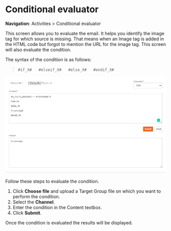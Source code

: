 # Conditional evaluator

**Navigation**: Activities &gt; Conditional evaluator

This screen allows you to evaluate the email. It helps you identify the image tag for which source is missing. That means when an Image tag is added in the HTML code but forgot to mention the URL for the image tag. This screen will also evaluate the condition.

The syntax of the condition is as follows:

> `#if_X#  
> #elseif_X#  
> #else_X#  
> #endif_X#`

![](../.gitbook/assets/60.png)

Follow these steps to evaluate the condition.

1. Click **Choose file** and upload a Target Group file on which you want to perform the condition.
2. Select the **Channel**.
3. Enter the condition in the Content textbox.
4. Click **Submit**.

Once the condition is evaluated the results will be displayed.

